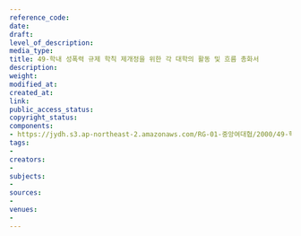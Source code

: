 ```yaml
---
reference_code: 
date: 
draft: 
level_of_description: 
media_type: 
title: 49-학내 성폭력 규제 학칙 제개정을 위한 각 대학의 활동 및 흐름 총화서
description: 
weight: 
modified_at: 
created_at: 
link: 
public_access_status: 
copyright_status: 
components:
- https://jydh.s3.ap-northeast-2.amazonaws.com/RG-01-중앙여대협/2000/49-학내+성폭력+규제+학칙+제개정을+위한+각+대학의+활동+및+흐름+총화서.pdf
tags:
- 
creators:
- 
subjects:
- 
sources:
- 
venues:
- 
---
```

